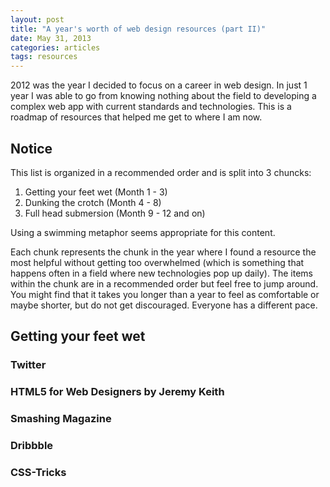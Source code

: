 ```yaml
---
layout: post
title: "A year's worth of web design resources (part II)"
date: May 31, 2013
categories: articles
tags: resources
---
```


2012 was the year I decided to focus on a career in web design. In just 1 year I was able to go from knowing nothing about the field to developing a complex web app with current standards and technologies. This is a roadmap of resources that helped me get to where I am now. 

## Notice

This list is organized in a recommended order and is split into 3 chuncks:

1. Getting your feet wet (Month 1 - 3)
2. Dunking the crotch (Month 4 - 8)
3. Full head submersion (Month 9 - 12 and on)

Using a swimming metaphor seems appropriate for this content. 

Each chunk represents the chunk in the year where I found a resource the most helpful without getting too overwhelmed (which is something that happens often in a field where new technologies pop up daily). The items within the chunk are in a recommended order but feel free to jump around. You might find that it takes you longer than a year to feel as comfortable or maybe shorter, but do not get discouraged. Everyone has a different pace. 

## Getting your feet wet

### Twitter

### HTML5 for Web Designers by Jeremy Keith

### Smashing Magazine 

### Dribbble

### CSS-Tricks

